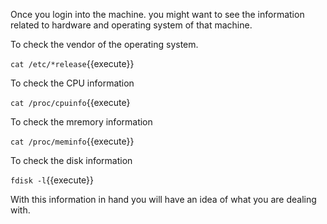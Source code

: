 
Once you login into the machine. you might want to see the information related to hardware and operating system of that machine.

To check the vendor of the operating system.

`cat /etc/*release`{{execute}} 

To check the CPU information

`cat /proc/cpuinfo`{{execute}

To check the mremory information 

`cat /proc/meminfo`{{execute}}

To check the disk information

`fdisk -l`{{execute}}

With this information in hand you will have an idea of what you are dealing with.